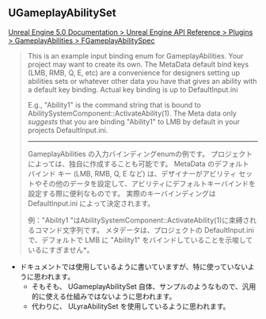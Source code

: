 ## UGameplayAbilitySet

[Unreal Engine 5.0 Documentation > Unreal Engine API Reference > Plugins > GameplayAbilities > FGameplayAbilitySpec](https://docs.unrealengine.com/5.0/en-US/API/Plugins/GameplayAbilities/UGameplayAbilitySet/)

> This is an example input binding enum for GameplayAbilities. 
> Your project may want to create its own.
> The MetaData default bind keys (LMB, RMB, Q, E, etc) are a convenience for designers setting up abilities sets or whatever other data you have that gives an ability with a default key binding. 
> Actual key binding is up to DefaultInput.ini
> 
> E.g., "Ability1" is the command string that is bound to AbilitySystemComponent::ActivateAbility(1). 
> The Meta data only *suggests* that you are binding "Ability1" to LMB by default in your projects DefaultInput.ini.
> 
> ----
> GameplayAbilities の入力バインディングenumの例です。
> プロジェクトによっては、独自に作成することも可能です。
> MetaData のデフォルト バインド キー (LMB, RMB, Q, E など) は、デザイナーがアビリティ セットやその他のデータを設定して、アビリティにデフォルトキーバインドを設定する際に便利なものです。
> 実際のキーバインディングは DefaultInput.ini によって決定されます。
> 
> 例："Ability1 "はAbilitySystemComponent::ActivateAbility(1)に束縛されるコマンド文字列です。
> メタデータは、プロジェクトの DefaultInput.ini で、デフォルトで LMB に "Ability1" をバインドしていることを示唆しているにすぎません*。


* ドキュメントでは使用しているように書いていますが、特に使っていないように思われます。
	* そもそも、 UGameplayAbilitySet 自体、サンプルのようなもので、汎用的に使える仕組みではないように思われます。
	* 代わりに、 ULyraAbilitySet を使用しているように思われます。


<!--- ページ内のリンク --->

<!--- 自前の画像へのリンク --->

<!--- generated --->

